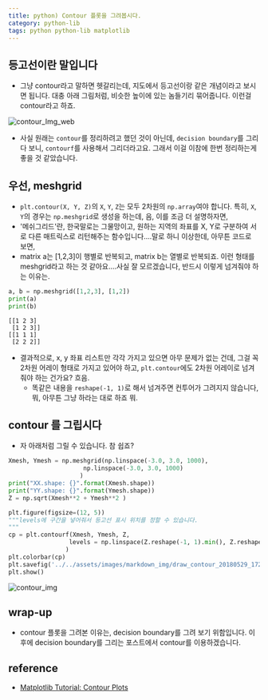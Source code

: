 ```yaml
---
title: python) Contour 플롯을 그려봅시다. 
category: python-lib
tags: python python-lib matplotlib
---
```


## 등고선이란 말입니다

- 그냥 contour라고 말하면 헷갈리는데, 지도에서 등고선이랑 같은 개념이라고 보시면 됩니다. 대충 아래 그림처럼, 비슷한 높이에 있는 놈들기리 묶어줍니다. 이런걸 contour라고 하죠. 

![contour_Img_web](https://i.stack.imgur.com/tjOQZ.png)

- 사실 원래는 `contour`를 정리하려고 했던 것이 아닌데, `decision boundary`를 그리다 보니, `contourf`를 사용해서 그리더라고요. 그래서 이걸 이참에 한번 정리하는게 좋을 것 같았습니다. 

## 우선, meshgrid 

- `plt.contour(X, Y, Z)`의 `X`, `Y`, `Z`는 모두 2차원의 `np.array`여야 합니다. 특히, `X`, `Y`의 경우는 `np.meshgrid`로 생성을 하는데, 음, 이를 조금 더 설명하자면, 
- '메쉬그리드'란, 한국말로는 그물망이고, 원하는 지역의 좌표를 X, Y로 구분하여 서로 다른 매트릭스로 리턴해주는 함수입니다....말로 하니 이상한데, 아무튼 코드로 보면, 
- matrix a는 [1,2,3]이 행별로 반복되고, matrix b는 열별로 반복되죠. 이런 형태를 meshgrid라고 하는 것 같아요....사실 잘 모르겠습니다, 반드시 이렇게 넘겨줘야 하는 이유는. 

```python
a, b = np.meshgrid([1,2,3], [1,2])
print(a)
print(b)
```

```plaintext
[[1 2 3]
 [1 2 3]]
[[1 1 1]
 [2 2 2]]
```

- 결과적으로, x, y 좌표 리스트만 각각 가지고 있으면 아무 문제가 없는 건데, 그걸 꼭 2차원 어레이 형태로 가지고 있어야 하고, `plt.contour`에도 2차원 어레이로 넘겨줘야 하는 건가요? 흐음. 
  - 똑같은 내용을 `reshape(-1, 1)`로 해서 넘겨주면 컨투어가 그려지지 않습니다, 뭐, 아무튼 그냥 하라는 대로 하죠 뭐. 

## contour 를 그립시다

- 자 아래처럼 그릴 수 있습니다. 참 쉽죠?

```python
Xmesh, Ymesh = np.meshgrid(np.linspace(-3.0, 3.0, 1000),
                     np.linspace(-3.0, 3.0, 1000)
                    )
print("XX.shape: {}".format(Xmesh.shape))
print("YY.shape: {}".format(Ymesh.shape))
Z = np.sqrt(Xmesh**2 + Ymesh**2 )

plt.figure(figsize=(12, 5))
"""levels에 구간을 넣어줘서 등고선 표시 위치를 정할 수 있습니다. 
"""
cp = plt.contourf(Xmesh, Ymesh, Z, 
                 levels = np.linspace(Z.reshape(-1, 1).min(), Z.reshape(-1, 1).max(), 50)
                )
plt.colorbar(cp)
plt.savefig('../../assets/images/markdown_img/draw_contour_20180529_1727.svg')
plt.show()
```

![contour_img](/assets/images/markdown_img/draw_contour_20180529_1727.svg)

## wrap-up

- contour 플롯을 그려본 이유는, decision boundary를 그려 보기 위함입니다. 이후에 decision boundary를 그리는 포스트에서 contour를 이용하겠습니다. 

## reference 

- [Matplotlib Tutorial: Contour Plots](https://www.python-course.eu/matplotlib_contour_plot.php)